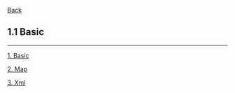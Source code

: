 [Back](../README.md)

## 1.1 Basic

<hr>


[1. Basic](basic/README.md)

[2. Map](map/README.md)

[3. Xml](xml/README.md)